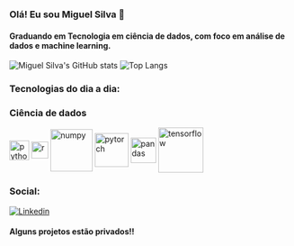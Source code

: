 ### Olá! Eu sou Miguel Silva 👋
#### Graduando em Tecnologia em ciência de dados, com foco em análise de dados e machine learning.


![Miguel Silva's GitHub stats](https://github-readme-stats.vercel.app/api?username=MiguelSilva07&show_icons=true&theme=tokyonight)
![Top Langs](https://github-readme-stats.vercel.app/api/top-langs/?username=MiguelSilva07&layout=compact)


### Tecnologias do dia a dia:

<div>
    <h3>Ciência de dados</h3>
        <img align="center" alt="python" height="35" weight="40" src="https://cdn.jsdelivr.net/gh/devicons/devicon/icons/python/python-original-wordmark.svg" />
        <img align="center" alt="r" height="30" weight="40" src="https://cdn.jsdelivr.net/gh/devicons/devicon/icons/r/r-original.svg" />
        <img align="center" alt="numpy" height="75" weight="40" src="https://cdn.jsdelivr.net/gh/devicons/devicon/icons/numpy/numpy-original-wordmark.svg" />
        <img align="center" alt="pytorch" height="60" weight="40" src="https://cdn.jsdelivr.net/gh/devicons/devicon/icons/pytorch/pytorch-plain-wordmark.svg" />
        <img align="center" alt="pandas" height="45" weight="40" src="https://cdn.jsdelivr.net/gh/devicons/devicon/icons/pandas/pandas-original-wordmark.svg" />
        <img align="center" alt="tensorflow" height="80" weight="40" src="https://cdn.jsdelivr.net/gh/devicons/devicon/icons/tensorflow/tensorflow-original-wordmark.svg" />
          
          
            
</div>

### Social:
[![Linkedin](https://img.shields.io/badge/LinkedIn-0077B5?style=for-the-badge&logo=linkedin&logoColor=white)](https://www.linkedin.com/in/miguelsilva01/)

#### Alguns projetos estão privados!!
